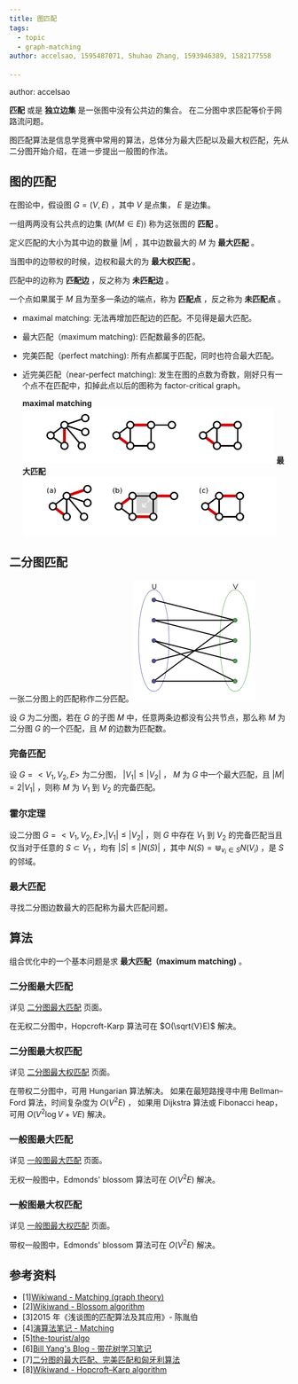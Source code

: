 ```yaml
---
title: 图匹配
tags:
  - topic
  - graph-matching
author: accelsao, 1595487071, Shuhao Zhang, 1593946389, 1582177558

---
```


author: accelsao

 **匹配** 或是 **独立边集** 是一张图中没有公共边的集合。
在二分图中求匹配等价于网路流问题。

图匹配算法是信息学竞赛中常用的算法，总体分为最大匹配以及最大权匹配，先从二分图开始介绍，在进一步提出一般图的作法。

## 图的匹配

在图论中，假设图 $G=(V,E)$ ，其中 $V$ 是点集， $E$ 是边集。

一组两两没有公共点的边集 $(M(M\in E))$ 称为这张图的 **匹配** 。

定义匹配的大小为其中边的数量 $|M|$ ，其中边数最大的 $M$ 为 **最大匹配** 。

当图中的边带权的时候，边权和最大的为 **最大权匹配** 。

匹配中的边称为 **匹配边** ，反之称为 **未匹配边** 。

一个点如果属于 $M$ 且为至多一条边的端点，称为 **匹配点** ，反之称为 **未匹配点** 。

- maximal matching: 无法再增加匹配边的匹配。不见得是最大匹配。
- 最大匹配（maximum matching): 匹配数最多的匹配。
- 完美匹配（perfect matching): 所有点都属于匹配，同时也符合最大匹配。
-   近完美匹配（near-perfect matching): 发生在图的点数为奇数，刚好只有一个点不在匹配中，扣掉此点以后的图称为 factor-critical graph。

     **maximal matching** ![graph-match-1](./images/graph-match-1.png) **最大匹配** ![graph-match-2](./images/graph-match-2.png)

## 二分图匹配

一张二分图上的匹配称作二分匹配。![graph-match-3](./images/graph-match-3.png)

设 $G$ 为二分图，若在 $G$ 的子图 $M$ 中，任意两条边都没有公共节点，那么称 $M$ 为二分图 $G$ 的一个匹配，且 $M$ 的边数为匹配数。

### 完备匹配

设 $G=<V_1, V_2, E>$ 为二分图， $|V_1| \leq |V_2|$ ， $M$ 为 $G$ 中一个最大匹配，且 $|M|=2|V_1|$ ，则称 $M$ 为 $V_1$ 到 $V_2$ 的完备匹配。

### 霍尔定理

设二分图 $G=<V_1, V_2, E>, |V_1| \leq |V_2|$ ，则 $G$ 中存在 $V_1$ 到 $V_2$ 的完备匹配当且仅当对于任意的 $S \subset V_1$ ，均有 $|S|\leq|N(S)|$ ，其中 $N(S)=\Cup_{v_i \in S}{N(V_i)}$ ，是 $S$ 的邻域。

### 最大匹配

寻找二分图边数最大的匹配称为最大匹配问题。

## 算法

组合优化中的一个基本问题是求 **最大匹配（maximum matching)** 。

### 二分图最大匹配

详见 [二分图最大匹配](./bigraph-match.md) 页面。

在无权二分图中，Hopcroft-Karp 算法可在 $O(\sqrt{V}E)$ 解决。

### 二分图最大权匹配

详见 [二分图最大权匹配](./bigraph-weight-match.md) 页面。

在带权二分图中，可用 Hungarian 算法解决。
如果在最短路搜寻中用 Bellman–Ford 算法，时间复杂度为 $O(V^2E)$ ，
如果用  Dijkstra 算法或 Fibonacci heap，可用 $O(V^{2}\log {V}+VE)$ 解决。

### 一般图最大匹配

详见 [一般图最大匹配](./general-match.md) 页面。

无权一般图中，Edmonds' blossom 算法可在 $O(V^2E)$ 解决。

### 一般图最大权匹配

详见 [一般图最大权匹配](./general-weight-match.md) 页面。

带权一般图中，Edmonds' blossom 算法可在 $O(V^2E)$ 解决。

## 参考资料

- [1][Wikiwand - Matching (graph theory)]( <https://www.wikiwand.com/en/Matching_(graph_theory)> )
- [2][Wikiwand - Blossom algorithm]( <https://www.wikiwand.com/en/Blossom_algorithm> )
- [3]2015 年《浅谈图的匹配算法及其应用》- 陈胤伯
- [4][演算法笔记 - Matching]( <http://web.ntnu.edu.tw/~algo/Matching.html> )
- [5][the-tourist/algo]( <https://github.com/the-tourist/algo> )
- [6][Bill Yang's Blog - 带花树学习笔记]( <https://blog.bill.moe/blossom-algorithm-notes/> )
- [7][二分图的最大匹配、完美匹配和匈牙利算法]( <https://www.renfei.org/blog/bipartite-matching.html> )
- [8][Wikiwand - Hopcroft–Karp algorithm]( <https://www.wikiwand.com/en/Hopcroft%E2%80%93Karp_algorithm> )
